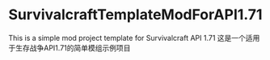 # SurvivalcraftTemplateModForAPI1.71
This is a simple mod project template for Survivalcraft API 1.71 这是一个适用于生存战争API1.71的简单模组示例项目
